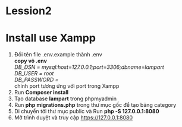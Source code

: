 # Lession2
# Install use Xampp    

1. Đổi tên file .env.example thành .env    
  **copy vô .env**       
  *DB_DSN = mysql:host=127.0.0.1;port=3306;dbname=lampart    
  DB_USER = root    
  DB_PASSWORD =*    
  chỉnh port tương ứng với port trong Xampp    
2. Run <strong>Composer install</strong>    
3. Tạo database <strong>lampart</strong> trong phpmyadmin    
4. Run <strong>php migrations.php</strong> trong thư mục gốc để tạo bảng category     
5. Di chuyển tới thư mục public và Run <strong>php -S 127.0.0.1:8080</strong>    
6. Mở trình duyệt và truy cập https://127.0.0.1:8080    




